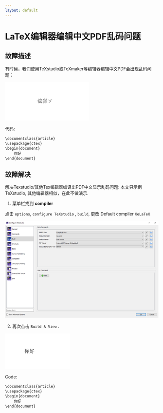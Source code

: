 ```yaml
---
layout: default
---
```

# LaTeX编辑器编辑中文PDF乱码问题

## 故障描述
有时候，我们使用TeXstudio或TeXmaker等编辑器编辑中文PDF会出现乱码问题：

![garbled](garbled.PNG)

代码:

```
\documentclass{article}
\usepackage{ctex}
\begin{document}
	你好
\end{document}
```
## 故障解决
解决Texstudio/其他Tex编辑器编译出PDF中文显示乱码问题:
本文只示例TeXstudio, 其他编辑器相似，在此不做演示.

1. 菜单栏找到 **compiler**

点击 ```options```, ```configure TeXstudio``` , ```build```, 更改 Default compiler ```XeLaTeX``` 

![configure](configure.PNG)

2. 再次点击 ```Build & View``` .

![garbled2](garbled2.PNG)

Code:

```
\documentclass{article}
\usepackage{ctex}
\begin{document}
	你好
\end{document}
```
